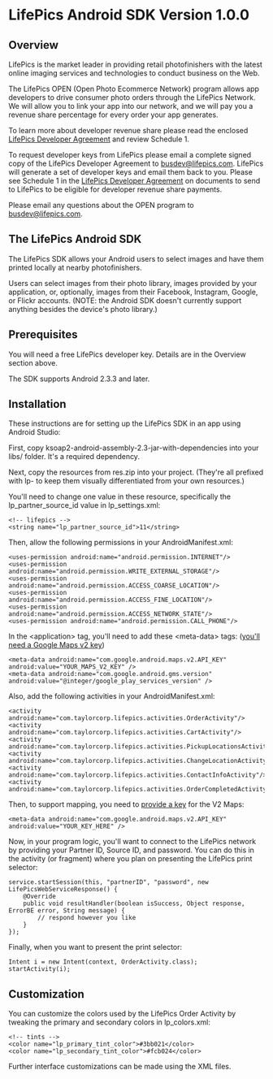 LifePics Android SDK Version 1.0.0
==================================


Overview
--------

LifePics is the market leader in providing retail photofinishers with the latest online imaging services and technologies to conduct business on the Web.

The LifePics OPEN (Open Photo Ecommerce Network) program allows app developers to drive consumer photo orders through the LifePics Network. We will allow you to link your app into our network, and we will pay you a revenue share percentage for every order your app generates.

To learn more about developer revenue share please read the enclosed [LifePics Developer Agreement](https://github.com/LifePics/iOS-SDK/raw/master/LifePics%20Developer%20Agreement.pdf)
 and review Schedule 1.

To request developer keys from LifePics please email a complete signed copy of the LifePics Developer Agreement to [busdev@lifepics.com](mailto:busdev@lifepics.com). LifePics will generate a set of developer keys and email them back to you. Please see Schedule 1 in the [LifePics Developer Agreement](https://github.com/LifePics/iOS-SDK/blob/master/LifePics%20Developer%20Agreement.pdf) on documents to send to LifePics to be eligible for developer revenue share payments.

Please email any questions about the OPEN program to [busdev@lifepics.com](mailto:busdev@lifepics.com).


The LifePics Android SDK
------------------------

The LifePics SDK allows your Android users to select images and have them printed locally at nearby photofinishers.

Users can select images from their photo library, images provided by your application, or, optionally, images from their Facebook, Instagram, Google, or Flickr accounts. (NOTE: the Android SDK doesn't currently support anything besides the device's photo library.)

Prerequisites
------------

You will need a free LifePics developer key. Details are in the Overview section above.

The SDK supports Android 2.3.3 and later.


Installation 
------------

These instructions are for setting up the LifePics SDK in an app using Android Studio:

First, copy ksoap2-android-assembly-2.3-jar-with-dependencies into your libs/ folder. It's a required dependency.

Next, copy the resources from res.zip into your project. (They're all prefixed with lp- to keep them visually differentiated from your own resources.)

You'll need to change one value in these resource, specifically the lp_partner_source_id value in lp_settings.xml:

	<!-- lifepics -->
	<string name="lp_partner_source_id">11</string>

Then, allow the following permissions in your AndroidManifest.xml:

    <uses-permission android:name="android.permission.INTERNET"/>
    <uses-permission android:name="android.permission.WRITE_EXTERNAL_STORAGE"/>
    <uses-permission android:name="android.permission.ACCESS_COARSE_LOCATION"/>
    <uses-permission android:name="android.permission.ACCESS_FINE_LOCATION"/>
    <uses-permission android:name="android.permission.ACCESS_NETWORK_STATE"/>
    <uses-permission android:name="android.permission.CALL_PHONE"/>
	
In the &lt;application&gt; tag, you'll need to add these &lt;meta-data&gt; tags: ([you'll need a Google Maps v2 key](https://developers.google.com/maps/documentation/android/start#obtain_a_google_maps_api_key))
	
	<meta-data android:name="com.google.android.maps.v2.API_KEY" android:value="YOUR_MAPS_V2_KEY" />
    <meta-data android:name="com.google.android.gms.version" android:value="@integer/google_play_services_version" />
    	
Also, add the following activities in your AndroidManifest.xml:

	<activity android:name="com.taylorcorp.lifepics.activities.OrderActivity"/>
	<activity android:name="com.taylorcorp.lifepics.activities.CartActivity"/>
	<activity android:name="com.taylorcorp.lifepics.activities.PickupLocationsActivity"/>
	<activity android:name="com.taylorcorp.lifepics.activities.ChangeLocationActivity"/>
	<activity android:name="com.taylorcorp.lifepics.activities.ContactInfoActivity"/>
	<activity android:name="com.taylorcorp.lifepics.activities.OrderCompletedActivity"/>

Then, to support mapping, you need to [provide a key](https://developers.google.com/maps/documentation/android/start#obtain_a_google_maps_api_key) for the V2 Maps:

	<meta-data android:name="com.google.android.maps.v2.API_KEY" android:value="YOUR_KEY_HERE" />
    
Now, in your program logic, you'll want to connect to the LifePics network by providing your Partner ID, Source ID, and password. You can do this in the activity (or fragment) where you plan on presenting the LifePics print selector:

	service.startSession(this, "partnerID", "password", new LifePicsWebServiceResponse() {
		@Override
		public void resultHandler(boolean isSuccess, Object response, ErrorBE error, String message) {
			// respond however you like
		}
	});

Finally, when you want to present the print selector:

	Intent i = new Intent(context, OrderActivity.class);
	startActivity(i);


Customization
-------------

You can customize the colors used by the LifePics Order Activity by tweaking the primary and secondary colors in lp_colors.xml:

	<!-- tints -->
	<color name="lp_primary_tint_color">#3bb021</color>
	<color name="lp_secondary_tint_color">#fcb024</color>

Further interface customizations can be made using the XML files.
